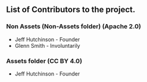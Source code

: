 ## List of Contributors to the project.

### Non Assets (Non-Assets folder) (Apache 2.0)
- Jeff Hutchinson - Founder
- Glenn Smith - Involuntarily

### Assets folder (CC BY 4.0)
- Jeff Hutchinson - Founder